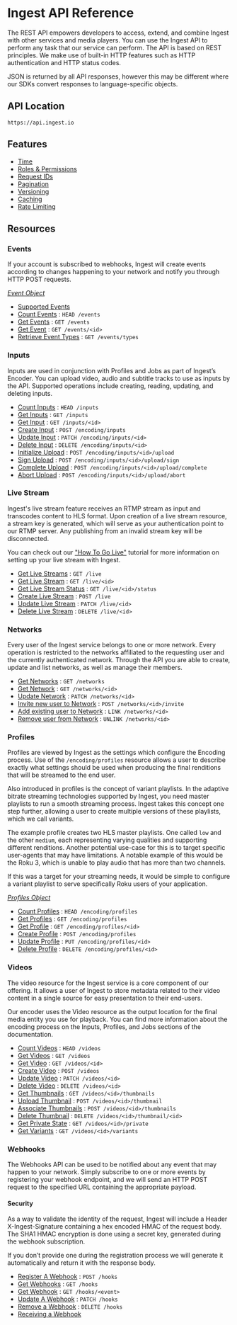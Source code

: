 # Ingest API Reference

The REST API empowers developers to access, extend, and combine Ingest with other services and media players. You can use the Ingest API to perform any task that our service can perform. The API is based on REST principles. We make use of built-in HTTP features such as HTTP authentication and HTTP status codes.

JSON is returned by all API responses, however this may be different where our SDKs convert responses to language-specific objects.

## API Location

`https://api.ingest.io`

## Features
* [Time](time.md)
* [Roles & Permissions](roles-and-permissions.md)
* [Request IDs](request-ids.md)
* [Pagination](pagination.md)
* [Versioning](versioning.md)
* [Caching](caching.md)
* [Rate Limiting](rate-limiting.md)

## Resources

### Events

If your account is subscribed to webhooks, Ingest will create events according to changes happening to your network and notify you through HTTP POST requests.

[*Event Object*](events/object.md)

* [Supported Events](events/supported.md)
* [Count Events](events/count.md) : `HEAD /events`
* [Get Events](events/get.md) : `GET /events`
* [Get Event](events/get-single.md) : `GET /events/<id>`
* [Retrieve Event Types](events/get-types.md) : `GET /events/types`

### Inputs

Inputs are used in conjunction with Profiles and Jobs as part of Ingest’s Encoder. You can upload video, audio and subtitle tracks to use as inputs by the API. Supported operations include creating, reading, updating, and deleting inputs.

* [Count Inputs](inputs/count.md) : `HEAD /inputs`
* [Get Inputs](inputs/get.md) : `GET /inputs`
* [Get Input](inputs/get-single.md) : `GET /inputs/<id>`
* [Create Input](inputs/create.md) : `POST /encoding/inputs`
* [Update Input](inputs/update.md) : `PATCH /encoding/inputs/<id>`
* [Delete Input](inputs/delete.md) : `DELETE /encoding/inputs/<id>`
* [Initialize Upload](inputs/upload-init.md) : `POST /encoding/inputs/<id>/upload`
* [Sign Upload](inputs/upload-sign.md) : `POST /encoding/inputs/<id>/upload/sign`
* [Complete Upload](inputs/upload-complete.md) : `POST /encoding/inputs/<id>/upload/complete`
* [Abort Upload](inputs/upload-abort.md) : `POST /encoding/inputs/<id>/upload/abort`

### Live Stream

Ingest's live stream feature receives an RTMP stream as input and transcodes content to HLS format. Upon creation of a live stream resource, a stream key is generated, which will serve as your authentication point to our RTMP server. Any publishing from an invalid stream key will be disconnected.

You can check out our ["How To Go Live"](https://github.com/ingest/how-to-go-live) tutorial for more information on setting up your live stream with Ingest.

* [Get Live Streams](livestream/get.md) : `GET /live`
* [Get Live Stream](livestream/get-single.md) : `GET /live/<id>`
* [Get Live Stream Status](livestream/get-status.md) : `GET /live/<id>/status`
* [Create Live Stream](livestream/create.md) : `POST /live`
* [Update Live Stream](livestream/update.md) : `PATCH /live/<id>`
* [Delete Live Stream](livestream/delete.md) : `DELETE /live/<id>`

### Networks

Every user of the Ingest service belongs to one or more network. Every operation is restricted to the networks affiliated to the requesting user and the currently authenticated network. Through the API you are able to create, update and list networks, as well as manage their members.

* [Get Networks](networks/get.md) : `GET /networks`
* [Get Network](networks/get-single.md) : `GET /networks/<id>`
* [Update Network](networks/update.md) : `PATCH /networks/<id>`
* [Invite new user to Network](networks/user-invite.md) : `POST /networks/<id>/invite`
* [Add existing user to Network](networks/user-add.md) : `LINK /networks/<id>`
* [Remove user from Network](networks/user-remove.md) : `UNLINK /networks/<id>`

### Profiles

Profiles are viewed by Ingest as the settings which configure the Encoding process. Use of the `/encoding/profiles` resource allows a user to describe exactly what settings should be used when producing the final renditions that will be streamed to the end user.

Also introduced in profiles is the concept of variant playlists. In the adaptive bitrate streaming technologies supported by Ingest, you need master playlists to run a smooth streaming process. Ingest takes this concept one step further, allowing a user to create multiple versions of these playlists, which we call variants.

The example profile creates two HLS master playlists. One called `low` and the other `medium`, each representing varying qualities and supporting different renditions. Another potential use-case for this is to target specific user-agents that may have limitations. A notable example of this would be the Roku 3, which is unable to play audio that has more than two channels.

If this was a target for your streaming needs, it would be simple to configure a variant playlist to serve specifically Roku users of your application.

[*Profiles Object*](profiles/object.md)

* [Count Profiles](profiles/count.md) : `HEAD /encoding/profiles`
* [Get Profiles](profiles/get.md) : `GET /encoding/profiles`
* [Get Profile](profiles/get-single.md) : `GET /encoding/profiles/<id>`
* [Create Profile](profiles/create.md) : `POST /encoding/profiles`
* [Update Profile](profiles/update.md) : `PUT /encoding/profiles/<id>`
* [Delete Profile](profiles/delete.md) : `DELETE /encoding/profiles/<id>`

### Videos

The video resource for the Ingest service is a core component of our offering. It allows a user of Ingest to store metadata related to their video content in a single source for easy presentation to their end-users.

Our encoder uses the Video resource as the output location for the final media entity you use for playback. You can find more information about the encoding process on the Inputs, Profiles, and Jobs sections of the documentation.

* [Count Videos](videos/count.md) : `HEAD /videos`
* [Get Videos](videos/get.md) : `GET /videos`
* [Get Video](videos/get-single.md) : `GET /videos/<id>`
* [Create Video](videos/create.md) : `POST /videos`
* [Update Video](videos/update.md) : `PATCH /videos/<id>`
* [Delete Video](videos/delete.md) : `DELETE /videos/<id>`
* [Get Thumbnails](videos/get-thumbnails.md) : `GET /videos/<id>/thumbnails`
* [Upload Thumbnail](videos/upload-thumbnail.md) : `POST /videos/<id>/thumbnail`
* [Associate Thumbnails](videos/associate-thumbnails.md) : `POST /videos/<id>/thumbnails`
* [Delete Thumbnail](videos/delete-thumbnail.md) : `DELETE /videos/<id>/thumbnail/<id>`
* [Get Private State](videos/get-private.md) : `GET /videos/<id>/private`
* [Get Variants](videos/get-variants.md) : `GET /videos/<id>/variants`

### Webhooks

The Webhooks API can be used to be notified about any event that may happen to your network.
Simply subscribe to one or more events by registering your webhook endpoint, and we will send an HTTP POST request to the specified URL containing the appropriate payload.

#### Security

As a way to validate the identity of the request, Ingest will include a Header X-Ingest-Signature containing a hex encoded HMAC of the request body. The SHA1 HMAC encryption is done using a secret key, generated during the webhook subscription.

If you don’t provide one during the registration process we will generate it automatically and return it with the response body.

* [Register A Webhook](webhooks/register.md) : `POST /hooks`
* [Get Webhooks](webhooks/get.md) : `GET /hooks`
* [Get Webhook](webhooks/get-single.md) : `GET /hooks/<event>`
* [Update A Webhook](webhooks/update.md) : `PATCH /hooks`
* [Remove a Webhook](webhooks/remove.md) : `DELETE /hooks`
* [Receiving a Webhook](webhooks/receiving.md)
